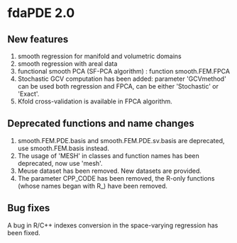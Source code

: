 # fdaPDE 2.0

## New features

1) smooth regression for manifold and volumetric domains 
2) smooth regression with areal data 
3) functional smooth PCA (SF-PCA algorithm) : function smooth.FEM.FPCA
4) Stochastic GCV computation has been added: parameter 'GCVmethod' can be used both regression and FPCA, can be either 'Stochastic' or 'Exact'.
5) Kfold cross-validation is available in FPCA algorithm.

## Deprecated functions and name changes

1) smooth.FEM.PDE.basis and smooth.FEM.PDE.sv.basis are deprecated, use smooth.FEM.basis instead.
2) The usage of 'MESH' in classes and function names has been deprecated, now use 'mesh'.
3) Meuse dataset has been removed. New datasets are provided.
4) The parameter CPP_CODE has been removed, the R-only functions (whose names began with R_) have been removed.

## Bug fixes
A bug in R/C++ indexes conversion in the space-varying regression has been fixed.
